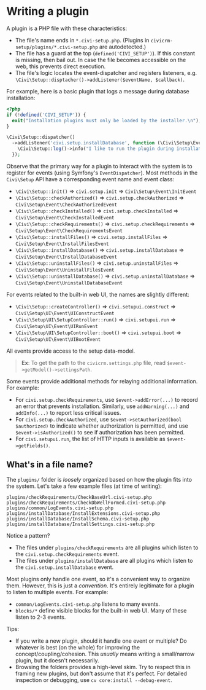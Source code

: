 # Writing a plugin

A plugin is a PHP file with these characteristics:

* The file's name ends in `*.civi-setup.php`. (Plugins in `civicrm-setup/plugins/*.civi-setup.php` are autodetected.)
* The file has a guard at the top (`defined('CIVI_SETUP')`). If this constant is missing, then bail out. In case the file becomes accessible on the web, this prevents direct execution.
* The file's logic locates the event-dispatcher and registers listeners, e.g. `\Civi\Setup::disptacher()->addListener($eventName, $callback)`.

For example, here is a basic plugin that logs a message during database installation:

```php
<?php
if (!defined('CIVI_SETUP')) {
  exit("Installation plugins must only be loaded by the installer.\n");
}

\Civi\Setup::dispatcher()
  ->addListener('civi.setup.installDatabase', function (\Civi\Setup\Event\InstallDatabaseEvent $event) {
    \Civi\Setup::log()->info("I like to run the plugin during installation.");
  });
```

Observe that the primary way for a plugin to interact with the system is to register for events (using Symfony's
`EventDispatcher`). Most methods in the `Civi\Setup` API have a corresponding event name and event class:

* `\Civi\Setup::init()` => `civi.setup.init` => `Civi\Setup\Event\InitEvent`
* `\Civi\Setup::checkAuthorized()` => `civi.setup.checkAuthorized` => `Civi\Setup\Event\CheckAuthorizedEvent`
* `\Civi\Setup::checkInstalled()` => `civi.setup.checkInstalled` => `Civi\Setup\Event\CheckInstalledEvent`
* `\Civi\Setup::checkRequirements()` => `civi.setup.checkRequirements` => `Civi\Setup\Event\CheckRequirementsEvent`
* `\Civi\Setup::installFiles()` => `civi.setup.installFiles` => `Civi\Setup\Event\InstallFilesEvent`
* `\Civi\Setup::installDatabase()` => `civi.setup.installDatabase` => `Civi\Setup\Event\InstallDatabaseEvent`
* `\Civi\Setup::uninstallFiles()` => `civi.setup.uninstallFiles` => `Civi\Setup\Event\UninstallFilesEvent`
* `\Civi\Setup::uninstallDatabase()` => `civi.setup.uninstallDatabase` => `Civi\Setup\Event\UninstallDatabaseEvent`

For events related to the built-in web UI, the names are slightly different:

* `\Civi\Setup::createController()` => `civi.setupui.construct` => `Civi\Setup\UI\Event\UIConstructEvent`
* `\Civi\Setup\UI\SetupController::run()` => `civi.setupui.run` => `Civi\Setup\UI\Event\UIRunEvent`
* `\Civi\Setup\UI\SetupController::boot()` => `civi.setupui.boot` => `Civi\Setup\UI\Event\UIBootEvent`

All events provide access to the setup data-model.

> __Ex__: To get the path to the `civicrm.settings.php` file, read `$event->getModel()->settingsPath`.

Some events provide additional methods for relaying additional information. For example:

* For `civi.setup.checkRequirements`, use `$event->addError(...)` to record an error that prevents installation.  Similarly, use
  `addWarning(...)` and `addInfo(...)` to report less critical issues.
* For `civi.setup.checkAuthorized`, use `$event->setAuthorized(bool $authorized)` to indicate whether authorization is permitted,
  and use `$event->isAuthorized()` to see if authorization has been permitted.
* For `civi.setupui.run`, the list of HTTP inputs is available as `$event->getFields()`.

## What's in a file name?

The `plugins/` folder is *loosely* organized based on how the plugin fits into
the system.  Let's take a few example files (at time of writing):

```
plugins/checkRequirements/CheckBaseUrl.civi-setup.php
plugins/checkRequirements/CheckDbWellFormed.civi-setup.php
plugins/common/LogEvents.civi-setup.php
plugins/installDatabase/InstallExtensions.civi-setup.php
plugins/installDatabase/InstallSchema.civi-setup.php
plugins/installDatabase/InstallSettings.civi-setup.php
```

Notice a pattern?

* The files under `plugins/checkRequirements` are all plugins which listen to the `civi.setup.checkRequirements` event.
* The files under `plugins/installDatabase` are all plugins which listen to the `civi.setup.installDatabase` event.

Most plugins only handle one event, so it's a convenient way to organize them.  However, this is just a
*convention*.  It's entirely legitimate for a plugin to listen to multiple events. For example:

* `common/LogEvents.civi-setup.php` listens to many events.
* `blocks/*` define visible blocks for the built-in web UI. Many of these listen to 2-3 events.

Tips:

* If you write a new plugin, should it handle one event or multiple? Do whatever is best (on the whole) for improving the concept/coupling/cohesion. This *usually* means writing a small/narrow plugin, but it doesn't necessarily.
* Browsing the folders provides a high-level skim. Try to respect this in framing new plugins, but don't assume that it's perfect. For detailed inspection or debugging, use `cv core:install --debug-event`.
